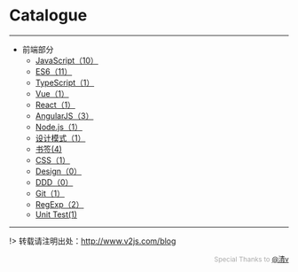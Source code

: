 # Catalogue

---

- 前端部分
	- [JavaScript（10）](/JavaScript/)
	- [ES6（11）](/ES6/)
	- [TypeScript（1）](/TypeScript/)
	- [Vue（1）](/Vue/)
    - [React（1）](/React/)
    - [AngularJS（3）](/AngularJS/)
	- [Node.js（1）](/Node/)
	- [设计模式（1）](/DesignPattern/)
	- [书签(4)](/Bookmarks/)
	- [CSS（1）](/CSS/)
	- [Design（0）](/Design/)
	- [DDD（0）](/DDD/)
	- [Git（1）](/Git/)
	- [RegExp（2）](/RegExp/)
	- [Unit Test(1)](/UnitTest/)

---

!> 转载请注明出处：http://www.v2js.com/blog

<div style="color:#aaa; font-size: 12px; text-align: right">Special Thanks to <a href="https://github.com/QingWei-Li">@清v</a></div> 






